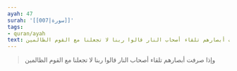 ```yaml
---
ayah: 47
surah: '[[007|سورة]]'
tags:
- quran/ayah
text: وإذا صرفت أبصارهم تلقاء أصحاب النار قالوا ربنا لا تجعلنا مع القوم الظالمين
---
```

> وإذا صرفت أبصارهم تلقاء أصحاب النار قالوا ربنا لا تجعلنا مع القوم الظالمين
